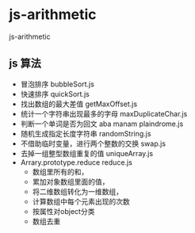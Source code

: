 # js-arithmetic
js-arithmetic

## js 算法 

* 冒泡排序 bubbleSort.js
* 快速排序 quickSort.js
* 找出数组的最大差值 getMaxOffset.js
* 统计一个字符串出现最多的字母 maxDuplicateChar.js
* 判断一个单词是否为回文 aba manam plaindrome.js
* 随机生成指定长度字符串 randomString.js
* 不借助临时变量，进行两个整数的交换 swap.js
* 去掉一组整型数组重复的值 uniqueArray.js
* Arrary.prototype.reduce reduce.js
  * 数组里所有的和， 
  * 累加对象数组里面的值，
  * 将二维数组转化为一维数组，
  * 计算数组中每个元素出现的次数
  * 按属性对object分类
  * 数组去重